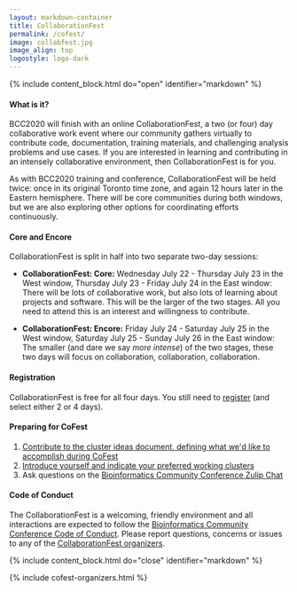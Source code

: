 ```yaml
---
layout: markdown-container
title: CollaborationFest
permalink: /cofest/
image: collabfest.jpg
image_align: top
logostyle: logo-dark
---
```


 <!--Important for markdown to render! Also make sure the page has a .md extension-->
 {% include content_block.html do="open" identifier="markdown" %} <div markdown="1">

#### What is it?

BCC2020 will finish with an online CollaborationFest, a two (or four) day collaborative work event where our community gathers virtually to contribute code, documentation, training materials, and challenging analysis problems and use cases. If you are interested in learning and contributing in an intensely collaborative environment, then CollaborationFest is for you.

As with BCC2020 training and conference, CollaborationFest will be held twice: once in its original Toronto time zone, and again 12 hours later in the Eastern hemisphere. There will be core communities during both windows, but we are also exploring other options for coordinating efforts continuously.

#### Core and Encore

CollaborationFest is split in half into two separate two-day sessions:

* **CollaborationFest: Core:** Wednesday July 22 - Thursday July 23 in the West window, Thursday July 23 - Friday July 24 in the East window: There will be lots of collaborative work, but also lots of learning about projects and software. This will be the larger of the two stages. All you need to attend this is an interest and willingness to contribute.

* **CollaborationFest: Encore:** Friday July 24 - Saturday July 25 in the West window, Saturday July 25 - Sunday July 26 in the East window: The smaller (and dare we say <em>more intense</em>) of the two stages, these two days will focus on collaboration, collaboration, collaboration.

#### Registration

CollaborationFest is free for all four days. You still need to [register](https://bcc2020.github.io/Registration/) (and select either 2 or 4 days).

#### Preparing for CoFest

1. [Contribute to the cluster ideas document, defining what we'd like to accomplish during CoFest](https://docs.google.com/document/d/1UctntMyOMOFlyxgvZPiWqgXz7R3FjPKnuBVMoNxl9Jc/edit?usp=sharing)
2. [Introduce yourself and indicate your preferred working clusters](https://docs.google.com/spreadsheets/d/1AoSztstDDiJphefjnp7hvZByZKavyusIHzQO3-qAC7M/edit?usp=sharing)
3. Ask questions on the [Bioinformatics Community Conference Zulip Chat](https://bcc.zulipchat.com/)

#### Code of Conduct

The CollaborationFest is a welcoming, friendly environment and all interactions are expected to follow the [Bioinformatics Community Conference Code of Conduct](https://bcc2020.github.io/cod/). Please report questions, concerns or issues to any of the [CollaborationFest organizers](https://bcc2020.github.io/about/).

 </div> {% include content_block.html do="close" identifier="markdown" %}

 {% include cofest-organizers.html %}
